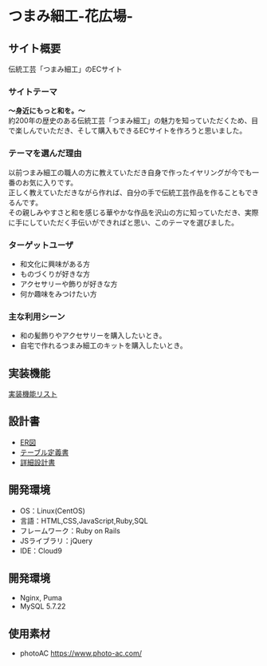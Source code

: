 # つまみ細工-花広場-

## サイト概要
伝統工芸「つまみ細工」のECサイト

### サイトテーマ
__～身近にもっと和を。～__<br>
約200年の歴史のある伝統工芸「つまみ細工」の魅力を知っていただくため、目で楽しんでいただき、そして購入もできるECサイトを作ろうと思いました。


### テーマを選んだ理由
以前つまみ細工の職人の方に教えていただき自身で作ったイヤリングが今でも一番のお気に入りです。<br>
正しく教えていただきながら作れば、自分の手で伝統工芸作品を作ることもできるんです。<br>
その親しみやすさと和を感じる華やかな作品を沢山の方に知っていただき、実際に手にしていただく手伝いができればと思い、このテーマを選びました。

### ターゲットユーザ
- 和文化に興味がある方
- ものづくりが好きな方
- アクセサリーや飾りが好きな方
- 何か趣味をみつけたい方


### 主な利用シーン
- 和の髪飾りやアクセサリーを購入したいとき。
- 自宅で作れるつまみ細工のキットを購入したいとき。

## 実装機能
[実装機能リスト][list]

[list]: https://docs.google.com/spreadsheets/d/1-oPgZIs2n-BgcpRbfvRqX2JsRwInN5UiNiGvxSLKbkc/edit?usp=sharing

## 設計書
- [ER図][ER]
- [テーブル定義書][TABLE]
- [詳細設計書][DETAIL]

[ER]: https://drive.google.com/file/d/1jYqG3HterzZaVjWMK6rskB_B85H854yx/view?usp=sharing
[TABLE]: https://docs.google.com/spreadsheets/d/1BVkkXFKba4IftJlI3ldJV2jrAv3rqDuxAcLn2eWkKFg/edit?usp=sharing
[DETAIL]: https://docs.google.com/spreadsheets/d/1EqV05KIyEu1zQyXfyP1HJpzPbSQOAsNPygbAHMND76E/edit?usp=sharing


## 開発環境
- OS：Linux(CentOS)
- 言語：HTML,CSS,JavaScript,Ruby,SQL
- フレームワーク：Ruby on Rails
- JSライブラリ：jQuery
- IDE：Cloud9

## 開発環境
- Nginx, Puma
- MySQL 5.7.22


## 使用素材
- photoAC https://www.photo-ac.com/
